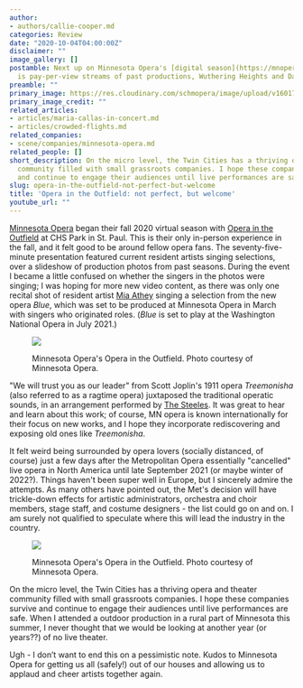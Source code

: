 ```yaml
---
author:
- authors/callie-cooper.md
categories: Review
date: "2020-10-04T04:00:00Z"
disclaimer: ""
image_gallery: []
postamble: Next up on Minnesota Opera's [digital season](https://mnopera.org/season/fall-season/)
  is pay-per-view streams of past productions, Wuthering Heights and Das Rheingold.
preamble: ""
primary_image: https://res.cloudinary.com/schmopera/image/upload/v1601746426/media/2020/10/sqMOOperaintheOutfield_bm28cr.jpg
primary_image_credit: ""
related_articles:
- articles/maria-callas-in-concert.md
- articles/crowded-flights.md
related_companies:
- scene/companies/minnesota-opera.md
related_people: []
short_description: On the micro level, the Twin Cities has a thriving opera and theater
  community filled with small grassroots companies. I hope these companies survive
  and continue to engage their audiences until live performances are safe.
slug: opera-in-the-outfield-not-perfect-but-welcome
title: 'Opera in the Outfield: not perfect, but welcome'
youtube_url: ""
---
```

[Minnesota Opera](/scene/companies/minnesota-opera/) began their fall 2020 virtual season with [Opera in the Outfield](https://mnopera.org/season/fall-season/opera-in-the-outfield/) at CHS Park in St. Paul. This is their only in-person experience in the fall, and it felt good to be around fellow opera fans. The seventy-five-minute presentation featured current resident artists singing selections, over a slideshow of production photos from past seasons. During the event I became a little confused on whether the singers in the photos were singing; I was hoping for more new video content, as there was only one recital shot of resident artist [Mia Athey](https://mnopera.org/biography/mia-athey/) singing a selection from the new opera _Blue_, which was set to be produced at Minnesota Opera in March with singers who originated roles. (_Blue_ is set to play at the Washington National Opera in July 2021.)

<figure data-type="image">

![](https://res.cloudinary.com/schmopera/image/upload/v1601746636/media/2020/10/MO-OperaintheOutfield2_jkm93o.jpg)

<figcaption>Minnesota Opera's Opera in the Outfield. Photo courtesy of Minnesota Opera.</figcaption>

</figure>

"We will trust you as our leader" from Scott Joplin's 1911 opera _Treemonisha_ (also referred to as a ragtime opera) juxtaposed the traditional operatic sounds, in an arrangement performed by [The Steeles](https://first-avenue.com/performer/steeles). It was great to hear and learn about this work; of course, MN opera is known internationally for their focus on new works, and I hope they incorporate rediscovering and exposing old ones like _Treemonisha_.

It felt weird being surrounded by opera lovers (socially distanced, of course) just a few days after the Metropolitan Opera essentially "cancelled" live opera in North America until late September 2021 (or maybe winter of 2022?). Things haven't been super well in Europe, but I sincerely admire the attempts. As many others have pointed out, the Met's decision will have trickle-down effects for artistic administrators, orchestra and choir members, stage staff, and costume designers - the list could go on and on. I am surely not qualified to speculate where this will lead the industry in the country.

<figure data-type="image">

![](https://res.cloudinary.com/schmopera/image/upload/v1601746674/media/2020/10/MO-OperaintheOutfield1_pyd9ps.jpg)

<figcaption>Minnesota Opera's Opera in the Outfield. Photo courtesy of Minnesota Opera.</figcaption>

</figure>

On the micro level, the Twin Cities has a thriving opera and theater community filled with small grassroots companies. I hope these companies survive and continue to engage their audiences until live performances are safe. When I attended a outdoor production in a rural part of Minnesota this summer, I never thought that we would be looking at another year (or years??) of no live theater.

Ugh - I don’t want to end this on a pessimistic note. Kudos to Minnesota Opera for getting us all (safely!) out of our houses and allowing us to applaud and cheer artists together again.
